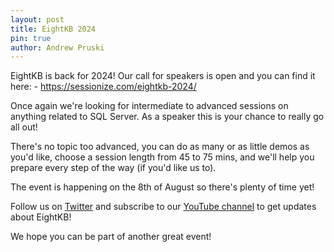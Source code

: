 ```yaml
---
layout: post
title: EightKB 2024
pin: true
author: Andrew Pruski
---
```


EightKB is back for 2024! Our call for speakers is open and you can find it here: -
https://sessionize.com/eightkb-2024/

Once again we're looking for intermediate to advanced sessions on anything related to SQL Server. As a speaker this is your chance to really go all out!

There's no topic too advanced, you can do as many or as little demos as you'd like, choose a session length from 45 to 75 mins, and we'll help you prepare every step of the way (if you'd like us to).

The event is happening on the 8th of August so there's plenty of time yet!


Follow us on [Twitter](https://twitter.com/eightkbconf) and subscribe to our [YouTube channel](https://eightkb.online/streaming) to get updates about EightKB!

We hope you can be part of another great event!
